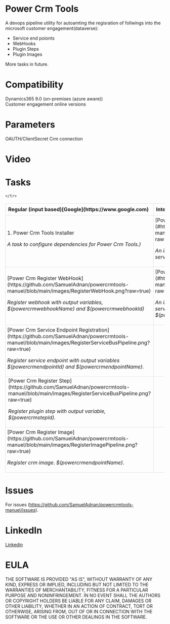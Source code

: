 # Power Crm Tools
A devops pipeline utility for autoamting the regisration of follwings into the microsoft customer engagement(dataverse):
<ul><li>Service end poionts</li><li>WebHooks</li><li>Plugin Steps</li><li>Plugin Images</li></ul>

More tasks in future.

# Compatibility
Dynamics365 9.0 (on-premises (azure aware)) <br />
Customer engagement online versions

# Parameters
OAUTH/ClientSecret Crm connection<br />

# Video


# Tasks
<table style="width: 100%;border-collapse: collapse;">
  <tr style="border: 1px solid #dddddd; text-align: left;padding: 8px;">
    <th style="border: 1px solid #dddddd; text-align: left;padding: 8px;">Regular (input based)[Google](https://www.google.com)</th>
    <th style="border: 1px solid #dddddd; text-align: left;padding: 8px;">Interactive-WebAPI (selection based)</th>

  </tr>
  <tr style="border: 1px solid #dddddd; text-align: left;">
    <td style="border: 1px solid #dddddd; text-align: left;padding: 5px;">1. Power Crm Tools Installer <p style="font-style:italic;">A task to configure dependencies for Power Crm Tools.)</p></td>
        <td style="border: 1px solid #dddddd; text-align: left;padding: 5px;">[Power Crm Tools WebAPI Installer](#https://github.com/SamuelAdnan/powercrmtools-manuel/blob/main/images/webapiinstaller.png?raw=true)<p style="font-style:italic;">An interactive UI task to register step to webhook or service endpoint.</p></td>
  
  </tr>
  
  <tr style="border: 1px solid #dddddd; text-align: left;padding: 5px;">
    <td style="border: 1px solid #dddddd; text-align: left;padding: 5px;">[Power Crm Register WebHook](https://github.com/SamuelAdnan/powercrmtools-manuel/blob/main/images/RegisterWebHook.png?raw=true)<p style="font-style:italic;"> Register webhook with output variables, $(powercrmwebhookName) and $(powercrmwebhookId)</p></td>
        <td style="border: 1px solid #dddddd; text-align: left;padding: 5px;">[Power Crm WebAPI Register Step](#https://github.com/SamuelAdnan/powercrmtools-manuel/blob/main/images/webapisteps.png?raw=true)<p style="font-style:italic;"> An interactive UI task to register step to webhook or service endpoint with output variable, $(powercrmstepId)..
</p></td>
    
  </tr>
  <tr  style="border: 1px solid #dddddd; text-align: left;padding: 5px;">
    <td style="border: 1px solid #dddddd; text-align: left;padding: 5px;">[Power Crm Service Endpoint Registration](https://github.com/SamuelAdnan/powercrmtools-manuel/blob/main/images/RegisterServiceBusPipeline.png?raw=true)<p style="font-style:italic;">Register service endpoint with output variables $(powercrmendpointId) and $(powercrmendpointName).
 </p></td>
<td></td>
    
  </tr>
  
    </tr>
  <tr  style="border: 1px solid #dddddd; text-align: left;;">
  <td style="border: 1px solid #dddddd; text-align: left;;">[Power Crm Register Step](https://github.com/SamuelAdnan/powercrmtools-manuel/blob/main/images/RegisterServiceBusPipeline.png?raw=true)<p style="font-style:italic;"> Register plugin step with output variable, $(powercrmstepId).
</p></td>
 <td></td>
   </tr>
  
  
  <tr  style="border: 1px solid #dddddd; text-align: left;padding: 5px;">
   <td style="border: 1px solid #dddddd; text-align: left;padding: 5px;">[Power Crm Register Image](https://github.com/SamuelAdnan/powercrmtools-manuel/blob/main/images/RegisterImagePipeline.png?raw=true)<p style="font-style:italic;">Register crm image. $(powercrmendpointName).
 </p></td>
 <td></td>
  
</table>

# Issues
For issues (https://github.com/SamuelAdnan/powercrmtools-manuel/issues).


# LinkedIn
[Linkedin](https://www.linkedin.com/in/adnan-samuel-16659418/)


# EULA
THE SOFTWARE IS PROVIDED "AS IS", WITHOUT WARRANTY OF ANY KIND, EXPRESS OR IMPLIED, INCLUDING BUT NOT LIMITED TO THE WARRANTIES OF MERCHANTABILITY, FITNESS FOR A PARTICULAR PURPOSE AND NONINFRINGEMENT. IN NO EVENT SHALL THE AUTHORS OR COPYRIGHT HOLDERS BE LIABLE FOR ANY CLAIM, DAMAGES OR OTHER LIABILITY, WHETHER IN AN ACTION OF CONTRACT, TORT OR OTHERWISE, ARISING FROM, OUT OF OR IN CONNECTION WITH THE SOFTWARE OR THE USE OR OTHER DEALINGS IN THE SOFTWARE.

